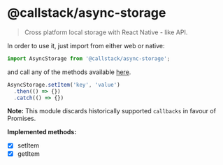 @callstack/async-storage
==================================

> Cross platform local storage with React Native - like API.

In order to use it, just import from either web or native:

```js
import AsyncStorage from '@callstack/async-storage';
```

and call any of the methods available [here](https://facebook.github.io/react-native/docs/asyncstorage.html).

```js
AsyncStorage.setItem('key', 'value')
  .then(() => {})
  .catch(() => {})
```

**Note:** This module discards historically supported `callbacks` in favour of Promises.

**Implemented methods:**
- [x] setItem
- [x] getItem
